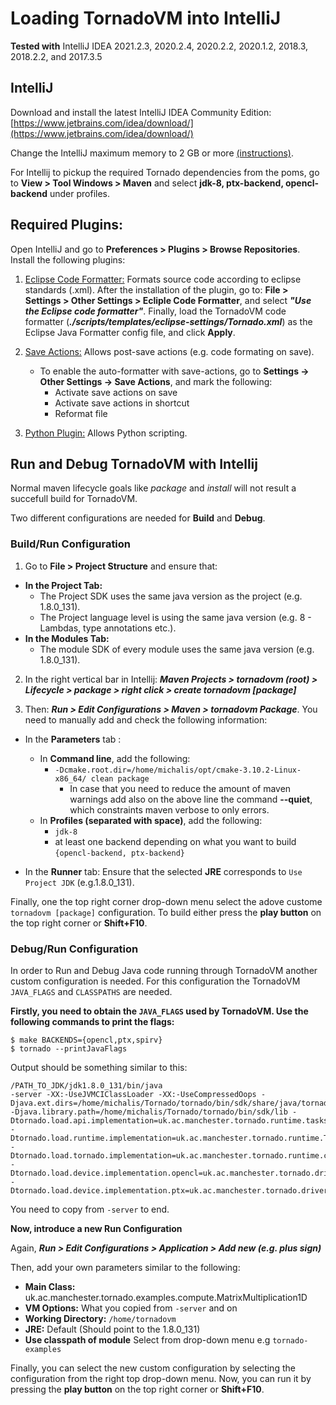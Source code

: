 # Loading TornadoVM into IntelliJ

**Tested with** IntelliJ IDEA 2021.2.3, 2020.2.4, 2020.2.2, 2020.1.2, 2018.3, 2018.2.2, and 2017.3.5

## IntelliJ

Download and install the latest IntelliJ IDEA Community Edition: [https://www.jetbrains.com/idea/download/](https://www.jetbrains.com/idea/download/)

Change the IntelliJ maximum memory to 2 GB or more [(instructions)](https://www.jetbrains.com/help/idea/increasing-memory-heap.html#d1366197e127).

For Intellij to pickup the required Tornado dependencies from the poms, go to **View > Tool Windows > Maven** and select **jdk-8, ptx-backend, opencl-backend** under profiles.

## Required Plugins:

Open IntelliJ and go to **Preferences > Plugins > Browse Repositories**. Install the following plugins:

1. [Eclipse Code Formatter:](https://plugins.jetbrains.com/plugin/6546-eclipse-code-formatter) Formats source code according to eclipse standards (.xml). After the installation of the plugin, go to: **File > Settings > Other Settings > Ecliple Code Formatter**, and select **_"Use the Eclipse code formatter"_**. Finally, load the TornadoVM code formatter (**_./scripts/templates/eclipse-settings/Tornado.xml_**) as the Eclipse Java Formatter config file, and click **Apply**.
2. [Save Actions:](https://plugins.jetbrains.com/plugin/7642-save-actions) Allows post-save actions (e.g. code formating on save).

   * To enable the auto-formatter with save-actions, go to **Settings -> Other Settings -> Save Actions**, and mark the following:
       * Activate save actions on save
       * Activate save actions in shortcut
       * Reformat file

3. [Python Plugin:](https://plugins.jetbrains.com/plugin/631-python) Allows Python scripting.

## Run and Debug TornadoVM with Intellij
Normal maven lifecycle goals like *package* and *install* will not result a succefull build for TornadoVM.

Two different configurations are needed for **Build** and **Debug**.


### Build/Run Configuration

1. Go to **File > Project Structure** and ensure that:
* **In the Project Tab:**
  * The Project SDK uses the same java version as the project (e.g. 1.8.0_131).
  * The Project language level is using the same java version (e.g. 8 - Lambdas, type annotations etc.).
* **In the Modules Tab:**
  * The module SDK of every module uses the same java version (e.g. 1.8.0_131).

2. In the right vertical bar in Intellij:
***Maven Projects > tornadovm (root) > Lifecycle > package > right click > create tornadovm [package]***

3. Then: ***Run > Edit Configurations > Maven > tornadovm Package***.
You need to manually add and check the following information:

* In the **Parameters** tab :
  * In **Command line**, add the following:
    * `-Dcmake.root.dir=/home/michalis/opt/cmake-3.10.2-Linux-x86_64/ clean package`
        * In case that you need to reduce the amount of maven warnings add also on the above line the command **--quiet**, which constraints maven verbose to only errors.
  * In **Profiles (separated with space)**, add the following:
    * `jdk-8`
    * at least one backend depending on what you want to build `{opencl-backend, ptx-backend}`

* In the **Runner** tab: Ensure that the selected **JRE** corresponds to `Use Project JDK` (e.g.1.8.0_131).

Finally, one the top right corner drop-down menu select the adove custome `tornadovm [package]` configuration.
To  build either press the **play button** on the top right corner or **Shift+F10**.

### Debug/Run Configuration

In order to Run and Debug Java code running through TornadoVM another custom configuration is needed.
For this configuration the TornadoVM `JAVA_FLAGS` and `CLASSPATHS` are needed.

**Firstly, you need to obtain the `JAVA_FLAGS` used by TornadoVM. Use the following commands to print the flags:**


```
$ make BACKENDS={opencl,ptx,spirv}
$ tornado --printJavaFlags
```

Output should be something similar to this:
```
/PATH_TO_JDK/jdk1.8.0_131/bin/java
-server -XX:-UseJVMCIClassLoader -XX:-UseCompressedOops -Djava.ext.dirs=/home/michalis/Tornado/tornado/bin/sdk/share/java/tornado -Djava.library.path=/home/michalis/Tornado/tornado/bin/sdk/lib -Dtornado.load.api.implementation=uk.ac.manchester.tornado.runtime.tasks.TornadoTaskSchedule -Dtornado.load.runtime.implementation=uk.ac.manchester.tornado.runtime.TornadoCoreRuntime -Dtornado.load.tornado.implementation=uk.ac.manchester.tornado.runtime.common.Tornado -Dtornado.load.device.implementation.opencl=uk.ac.manchester.tornado.drivers.opencl.runtime.OCLDeviceFactory -Dtornado.load.device.implementation.ptx=uk.ac.manchester.tornado.drivers.ptx.runtime.PTXDeviceFactory

```
You need to copy from `-server` to end.

**Now, introduce a new Run Configuration**

Again, ***Run > Edit Configurations > Application > Add new (e.g. plus sign)***

Then, add your own parameters similar to the following:

* **Main Class:** uk.ac.manchester.tornado.examples.compute.MatrixMultiplication1D
* **VM Options:** What you copied from `-server` and on
* **Working Directory:** `/home/tornadovm`
* **JRE:** Default (Should point to the 1.8.0_131)
* **Use classpath of module** Select from drop-down menu e.g `tornado-examples`

Finally, you can select the  new custom configuration by selecting the configuration from the right top drop-down menu. Now, you can run it by pressing the **play button** on the top right corner or **Shift+F10**.
